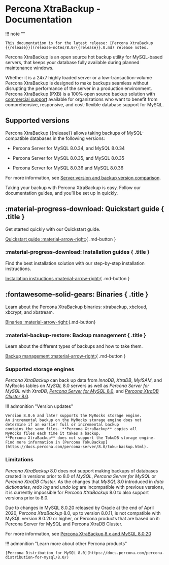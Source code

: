 
# Percona XtraBackup - Documentation

!!! note ""

    This documentation is for the latest release: [Percona XtraBackup {{release}}](release-notes/8.0/{{release}}.0.md) release notes.

Percona XtraBackup is an open source hot backup utility for MySQL-based servers, that keeps your database fully available during planned maintenance windows.

Whether it is a 24x7 highly loaded server or a low-transaction-volume
Percona XtraBackup is designed to make backups seamless without disrupting the performance of the server in a production environment. Percona XtraBackup (PXB) is a 100% open source backup solution with [commercial support](https://www.percona.com/mysql-support/) available for organizations who want to benefit from comprehensive, responsive, and cost-flexible database support for MySQL.

## Supported versions

Percona XtraBackup {{release}} allows taking backups of MySQL-compatible databases in the following versions:

* Percona Server for MySQL 8.0.34, and MySQL 8.0.34

* Percona Server for MySQL 8.0.35, and MySQL 8.0.35

* Percona Server for MySQL 8.0.36 and MySQL 8.0.36

For more information, see [Server version and backup version comparison](server-backup-version-comparison.md).

Taking your backup with Percona XtraBackup is easy. Follow our documentation guides, and you’ll be set up in quickly.

<div data-grid markdown><div data-banner markdown>

## :material-progress-download: Quickstart guide { .title }

Get started quickly with our Quickstart guide.

[Quickstart guide :material-arrow-right:](quickstart-overview.md){ .md-button }

</div><div data-banner markdown>

### :material-progress-download: Installation guides { .title }

Find the best installation solution with our step-by-step installation instructions.

[Installation instructions :material-arrow-right:](installation.md){ .md-button }

</div><div data-banner markdown>

## :fontawesome-solid-gears: Binaries { .title }

Learn about the Percona XtraBackup binaries: xtrabackup, xbcloud, xbcrypt, and xbstream.

[Binaries :material-arrow-right:](binaries-overview.md){.md-button}

</div><div data-banner markdown>

### :material-backup-restore: Backup management { .title }

Learn about the different types of backups and how to take them.

[Backup management :material-arrow-right:](backup-overview.md){ .md-button }

</div>
</div>

### Supported storage engines

*Percona XtraBackup* can back up data from *InnoDB*, *XtraDB*,
*MyISAM*, and MyRocks tables on *MySQL* 8.0 servers as well as *Percona Server for MySQL*
with *XtraDB*, [*Percona Server for MySQL* 8.0](https://docs.percona.com/percona-server/8.0/), and [*Percona XtraDB Cluster* 8.0](https://docs.percona.com/percona-xtradb-cluster/8.0/).

!!! admonition "Version updates"
   
    Version 8.0.6 and later supports the MyRocks storage engine. 
    An incremental backup on the MyRocks storage engine does not 
    determine if an earlier full or incremental backup 
    contains the same files. **Percona XtraBackup** copies all 
    MyRocks files each time it takes a backup.
    **Percona XtraBackup** does not support the TokuDB storage engine. Find more information in [Percona TokuBackup](https://docs.percona.com/percona-server/8.0/toku-backup.html). 

### Limitations

*Percona XtraBackup* 8.0 does not support making backups of databases
created in versions prior to 8.0 of *MySQL*, *Percona Server for MySQL* or
*Percona XtraDB Cluster*. As the changes that *MySQL* 8.0 introduced
in *data dictionaries*, *redo log* and *undo log* are incompatible
with previous versions, it is currently impossible for *Percona XtraBackup* 8.0 to also support versions prior to 8.0.

Due to changes in MySQL 8.0.20 released by Oracle at the end of April 2020,
*Percona XtraBackup* 8.0, up to version 8.0.11, is not compatible with MySQL version 8.0.20 or
higher, or Percona products that are based on it: Percona Server for MySQL and
Percona XtraDB Cluster.

For more information, see [Percona XtraBackup 8.x and MySQL 8.0.20](https://www.percona.com/blog/2020/04/28/percona-xtrabackup-8-x-and-mysql-8-0-20/)

!!! admonition "Learn more about other Percona products"

    [Percona Distribution for MySQL 8.0](https://docs.percona.com/percona-distribution-for-mysql/8.0/) 


[Server version and backup version comparison]: server-backup-version-comparison.md